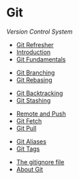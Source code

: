 # Git

_Version Control System_

- [Git Refresher](./git-refresher.md)
- [Introduction](./git-intro.md)
- [Git Fundamentals](./git-fundamentals.md)

<div></div>

- [Git Branching](./git-branching.md)
- [Git Rebasing](./git-rebase.md)

<div></div>

- [Git Backtracking](./git-backtracking.md)
- [Git Stashing](./git-stashing.md)

<div></div>

- [Remote and Push](./git-remote-push.md)
- [Git Fetch](./git-fetch.md)
- [Git Pull](./git-pull.md)

<div></div>

- [Git Aliases](./git-aliases.md)
- [Git Tags](./git-tags.md)

<div></div>

- [The gitignore file](./git-ignore.md)
- [About Git](./git-about.md)
